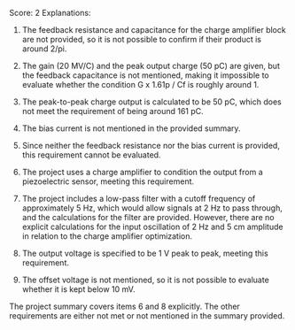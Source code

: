 Score: 2
Explanations: 
1. The feedback resistance and capacitance for the charge amplifier block are not provided, so it is not possible to confirm if their product is around 2/pi.

2. The gain (20 MV/C) and the peak output charge (50 pC) are given, but the feedback capacitance is not mentioned, making it impossible to evaluate whether the condition G x 1.61p / Cf is roughly around 1.

3. The peak-to-peak charge output is calculated to be 50 pC, which does not meet the requirement of being around 161 pC.

4. The bias current is not mentioned in the provided summary.

5. Since neither the feedback resistance nor the bias current is provided, this requirement cannot be evaluated.

6. The project uses a charge amplifier to condition the output from a piezoelectric sensor, meeting this requirement.

7. The project includes a low-pass filter with a cutoff frequency of approximately 5 Hz, which would allow signals at 2 Hz to pass through, and the calculations for the filter are provided. However, there are no explicit calculations for the input oscillation of 2 Hz and 5 cm amplitude in relation to the charge amplifier optimization.

8. The output voltage is specified to be 1 V peak to peak, meeting this requirement.

9. The offset voltage is not mentioned, so it is not possible to evaluate whether it is kept below 10 mV.

The project summary covers items 6 and 8 explicitly. The other requirements are either not met or not mentioned in the summary provided.